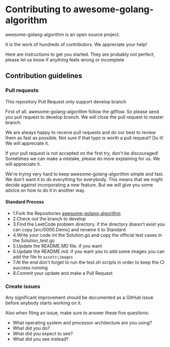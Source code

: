 # Contributing to awesome-golang-algorithm
awesome-golang-algorithm is an open source project.

It is the work of hundreds of contributors. We appreciate your help!

Here are instructions to get you started. They are probably not perfect, please let us know if anything feels wrong or incomplete

## Contribution guidelines

### Pull requests
This repository Pull Request only support develop branch

First of all. awesome-golang-algorithm follow the gitflow. So please send you pull request to develop branch. We will close the pull request to master branch.

We are always happy to receive pull requests and do our best to review them as fast as possible. Not sure if that typo is worth a pull request? Do it! We will appreciate it.

If your pull request is not accepted on the first try, don't be discouraged! Sometimes we can make a mistake, please do more explaining for us. We will appreciate it.

We're trying very hard to keep awesome-golang-algorithm simple and fast. We don't want it to do everything for everybody. This means that we might decide against incorporating a new feature. But we will give you some advice on how to do it in another way.

#### Standard Process

- 1.Fork the Repositories [awesome-golang-algorithm][Repositories-URL]
- 2.Check out the branch to develop
- 3.Find the LeetCode problem directory. if the directory doesn't exist you can copy  [src/0000.Demo] and rename it to Standard
- 4.Write your code int the Solution.go and copy the official test cases in the Solution_test.go
- 5.Update the README.MD file. if you want
- 6.Update the README.md. if you want you to add some images you can add the file to `assets\images`
- 7.At the end don't forget to run the test.sh scripts in order to keep the CI success running
- 8.Commit your update and make a Pull Request



### Create issues

Any significant improvement should be documented as a GitHub issue before anybody starts working on it.

Also when filing an issue, make sure to answer these five questions:

- What operating system and processor architecture are you using?
- What did you do?
- What did you expect to see?
- What did you see instead?

[Repositories-URL]: https://github.com/kylesliu/awesome-golang-algorithm